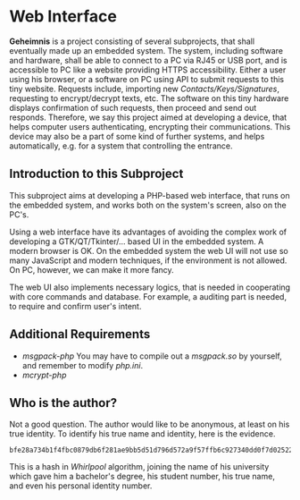 Web Interface
=============

**Geheimnis** is a project consisting of several subprojects, that shall eventually made up an embedded system.
The system, including software and hardware, shall be able to connect to a PC via RJ45 or USB port, and is accessible to PC like a website providing HTTPS accessibility.
Either a user using his browser, or a software on PC using API to submit requests to this tiny website. Requests include, importing new _Contacts/Keys/Signatures_, requesting to encrypt/decrypt texts, etc. The software on this tiny hardware displays confirmation of such requests, then proceed and send out responds. Therefore, we say this project aimed at developing a device, that helps computer users authenticating, encrypting their communications. This device may also be a part of some kind of further systems, and helps automatically, e.g. for a system that controlling the entrance.

Introduction to this Subproject
-------------------------------

This subproject aims at developing a PHP-based web interface, that runs on the embedded system, and works both on the system's screen, also on the PC's.

Using a web interface have its advantages of avoiding the complex work of developing a GTK/QT/Tkinter/... based UI in the embedded system. A modern browser
is OK. On the embedded system the web UI will not use so many JavaScript and modern techniques, if the environment is not allowed. On PC, however, we can make it
more fancy.

The web UI also implements necessary logics, that is needed in cooperating with core commands and database. For example, a auditing part is needed, to
require and confirm user's intent.

Additional Requirements
-----------------------
* _msgpack-php_ You may have to compile out a _msgpack.so_ by yourself, and remember to modify _php.ini_.
* _mcrypt-php_

Who is the author?
------------------
Not a good question. The author would like to be anonymous, at least on his true identity. To identify his true name and identity, here is the evidence.

    bfe28a734b1f4fbc0879db6f281ae9bb5d51d796d572a9f57ffb6c927340dd0f7d025228c9cb83e511978f70f36ce2eba12daf34a0befebf8f0bf1369857be5d

This is a hash in _Whirlpool_ algorithm, joining the name of his university which gave him a bachelor's degree, his student number, his true name, and even his personal identity number.
